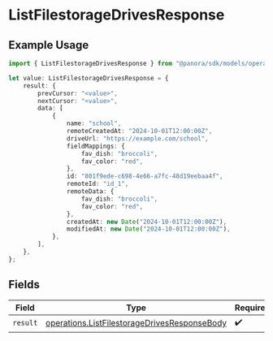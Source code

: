 # ListFilestorageDrivesResponse

## Example Usage

```typescript
import { ListFilestorageDrivesResponse } from "@panora/sdk/models/operations";

let value: ListFilestorageDrivesResponse = {
    result: {
        prevCursor: "<value>",
        nextCursor: "<value>",
        data: [
            {
                name: "school",
                remoteCreatedAt: "2024-10-01T12:00:00Z",
                driveUrl: "https://example.com/school",
                fieldMappings: {
                    fav_dish: "broccoli",
                    fav_color: "red",
                },
                id: "801f9ede-c698-4e66-a7fc-48d19eebaa4f",
                remoteId: "id_1",
                remoteData: {
                    fav_dish: "broccoli",
                    fav_color: "red",
                },
                createdAt: new Date("2024-10-01T12:00:00Z"),
                modifiedAt: new Date("2024-10-01T12:00:00Z"),
            },
        ],
    },
};
```

## Fields

| Field                                                                                                        | Type                                                                                                         | Required                                                                                                     | Description                                                                                                  |
| ------------------------------------------------------------------------------------------------------------ | ------------------------------------------------------------------------------------------------------------ | ------------------------------------------------------------------------------------------------------------ | ------------------------------------------------------------------------------------------------------------ |
| `result`                                                                                                     | [operations.ListFilestorageDrivesResponseBody](../../models/operations/listfilestoragedrivesresponsebody.md) | :heavy_check_mark:                                                                                           | N/A                                                                                                          |